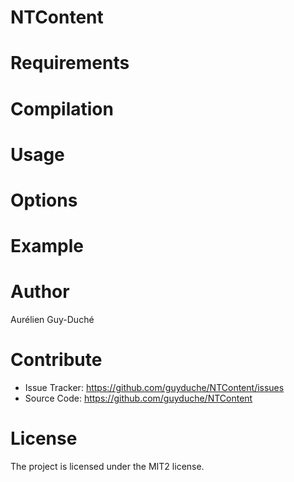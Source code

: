 # NTContent

# Requirements

# Compilation

# Usage

# Options

# Example

# Author

Aurélien Guy-Duché

# Contribute

- Issue Tracker: https://github.com/guyduche/NTContent/issues
- Source Code: https://github.com/guyduche/NTContent

# License

The project is licensed under the MIT2 license.


